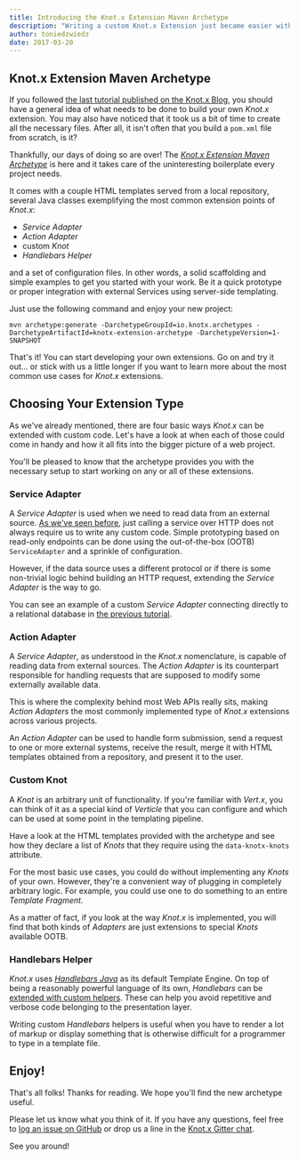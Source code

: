 ```yaml
---
title: Introducing the Knot.x Extension Maven Archetype
description: "Writing a custom Knot.x Extension just became easier with the release of the Knot.x Extension Maven Archetype."
author: toniedzwiedz
date: 2017-03-20
---
```

## Knot.x Extension Maven Archetype

If you followed [the last tutorial published on the Knot.x Blog](http://knotx.io/blog/adapt-service-without-webapi/), you should have a general idea
of what needs to be done to build your own _Knot.x_ extension. You may also
have noticed that it took us a bit of time to create all the necessary files. 
After all, it isn't often that you build a `pom.xml` file from scratch, is it?

Thankfully, our days of doing so are over! The [_Knot.x Extension Maven Archetype_](https://github.com/Knotx/knotx-extension-archetype)
is here and it takes care of the uninteresting boilerplate every project needs.

It comes with a couple HTML templates served from a local repository, several Java classes exemplifying the most common
extension points of _Knot.x_:

- _Service Adapter_
- _Action Adapter_
- custom _Knot_
- _Handlebars Helper_

and a set of configuration files. In other words, a solid scaffolding and simple
examples to get you started with your work. Be it a quick prototype or proper integration with
external Services using server-side templating.

Just use the following command and enjoy your new project:

    mvn archetype:generate -DarchetypeGroupId=io.knotx.archetypes -DarchetypeArtifactId=knotx-extension-archetype -DarchetypeVersion=1-SNAPSHOT

That's it! You can start developing your own extensions. Go on and try it out... or stick with us a little longer if you want to learn more about
the most common use cases for _Knot.x_ extensions.

## Choosing Your Extension Type 

As we've already mentioned, there are four basic ways _Knot.x_ can be extended with custom code. Let's have a look at when each of those
could come in handy and how it all fits into the bigger picture of a web project.

You'll be pleased to know that the archetype provides you with the necessary setup to start working on any or all of these extensions.

### Service Adapter

A _Service Adapter_ is used when we need to read data from an external source. [As we've seen before](http://knotx.io/blog/hello-rest-service/),
just calling a service over HTTP does not always require us to write any custom code. Simple prototyping based on read-only endpoints can be
done using the out-of-the-box (OOTB) `ServiceAdapter` and a sprinkle of configuration.

However, if the data source uses a different protocol or if there is some non-trivial
logic behind building an HTTP request, extending the _Service Adapter_ is the way to go.

You can see an example of a custom _Service Adapter_ connecting directly to a relational database in
[the previous tutorial](http://knotx.io/blog/adapt-service-without-webapi/).

### Action Adapter

A _Service Adapter_, as understood in the _Knot.x_ nomenclature, is capable of reading data from external sources. 
The _Action Adapter_ is its counterpart responsible for handling requests that are supposed to modify some
externally available data.

This is where the complexity behind most Web APIs really sits, making _Action Adapters_ the most commonly implemented
type of _Knot.x_ extensions across various projects.

An _Action Adapter_ can be used to handle form submission, send a request to one or more external systems, receive the result,
merge it with HTML templates obtained from a repository, and present it to the user.

### Custom Knot

A _Knot_ is an arbitrary unit of functionality. If you're familiar with _Vert.x_, you can think of it as a special kind of _Verticle_
that you can configure and which can be used at some point in the templating pipeline.
 
Have a look at the HTML templates provided with the archetype and see how they declare a list of _Knots_ that they require
using the `data-knotx-knots` attribute.

For the most basic use cases, you could do without implementing any _Knots_ of your own.
However, they're a convenient way of plugging in completely arbitrary logic. For example, you could use one to do something to an
entire _Template Fragment_.


As a matter of fact, if you look at the way _Knot.x_ is implemented, you will find that  both kinds of _Adapters_ 
are just extensions to special _Knots_ available OOTB. 

### Handlebars Helper

_Knot.x_ uses [_Handlebars Java_](https://github.com/jknack/handlebars.java) as its default Template Engine. On top of being
a reasonably powerful language of its own, _Handlebars_ can be [extended with custom helpers](https://github.com/jknack/handlebars.java#helpers).
These can help you avoid repetitive and verbose code belonging to the presentation layer.

Writing custom _Handlebars_ helpers is useful when you have to render a lot of markup or display something that is otherwise  difficult
for a programmer to type in a template file.

## Enjoy!

That's all folks! Thanks for reading. We hope you'll find the new archetype useful.
 
Please let us know what you think of it. If you have any questions, feel free to
[log an issue on GitHub](https://github.com/Knotx/knotx-extension-archetype/issues) or drop us a line in the
[Knot.x Gitter chat](https://gitter.im/Knotx/Lobby).

See you around!

